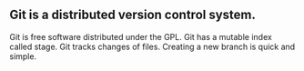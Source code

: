 ## Git is a distributed version control system.
Git is free software distributed under the GPL.
Git has a mutable index called stage.
Git tracks changes of files.
Creating a new branch is quick and simple.
